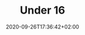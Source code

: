 ---
title: "Under 16"
date: 2020-09-26T17:36:42+02:00
foto: ""
giocatori:
- giocatori/bernard-christian/_index.md
- giocatori/cappelletti-thomas/_index.md
- giocatori/peterlongo-francesco/_index.md
- giocatori/slomp-matteo/_index.md
- giocatori/ambrosi-marco/_index.md
- giocatori/bortolin-mattia/_index.md
- giocatori/marchesi-daniel/_index.md
- giocatori/baftiri-tefik/_index.md
- giocatori/allegrini-denny/_index.md
- giocatori/allegrini-william/_index.md
allenatori: []
categorie: under-16
stagioni: 2017-2018
---